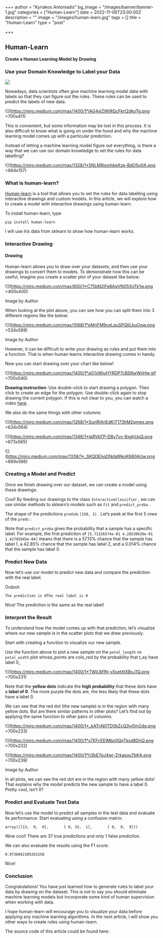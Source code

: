 +++
author = "Kyriakos Antoniadis"
bg_image = "/images/banner/banner-1.jpg"
categories = ["Human-Learn"]
date = 2022-11-06T23:00:00Z
description = ""
image = "/images/human-learn.jpg"
tags = []
title = "Human-Learn"
type = "post"

+++
## Human-Learn

**Create a Human Learning Model by Drawing**

### Use your Domain Knowledge to Label your Data

![](/images/1_aG1xWjuHYRDP7cBSKwWnHw.gif)

Nowadays, data scientists often give machine learning model data with labels so that they can figure out the rules. These rules can be used to predict the labels of new data.

![](https://miro.medium.com/max/1400/1*lAG4xlZWtRQcFkrt2dkoTg.png =700x411)

This is convenient, but some information may be lost in this process. It is also difficult to know what is going on under the hood and why the machine learning model comes up with a particular prediction.

Instead of letting a machine learning model figure out everything, is there a way that we can use our domain knowledge to set the rules for data labelling?

![](https://miro.medium.com/max/1328/1*5NLMRismhkeXze-BdO5o0A.png =664x157)

### What is human-learn?

[Human-learn](https://github.com/koaning/human-learn/) is a tool that allows you to set the rules for data labelling using interactive drawings and custom models. In this article, we will explore how to create a model with interactive drawings using human-learn.

To install human-learn, type

    pip install human-learn

I will use Iris data from sklearn to show how human-learn works.

### Interactive Drawing

#### Drawing

Human-learn allows you to draw over your datasets, and then use your drawings to convert them to models. To demonstrate how this can be useful, imagine you create a scatter plot of your dataset like below:

![](https://miro.medium.com/max/800/1*C75bN2iFe8AqVN05XoTk1w.png =400x400)

Image by Author

When looking at the plot above, you can see how you can split them into 3 different regions like the below:

![](https://miro.medium.com/max/1068/1*eMnFM9ceLquSPQIlLbuOqw.png =534x569)

Image by Author

However, it can be difficult to write your drawing as rules and put them into a function. That is when human learns interactive drawing comes in handy.

Now you can start drawing over your chart like below!

![](https://miro.medium.com/max/1400/1*aG1xWjuHYRDP7cBSKwWnHw.gif =700x540)

**Drawing instruction**: Use double-click to start drawing a polygon. Then click to create an edge for the polygon. Use double-click again to stop drawing the current polygon. If this is not clear to you, you can watch a video [here](https://www.loom.com/share/5f622a6c40504f2094f4b472fe2b04d0).

We also do the same things with other columns:

![](https://miro.medium.com/max/1268/1*SunRl4nEdKiT173hM2qmeg.png =634x564)

![](https://miro.medium.com/max/1346/1*IaRVbTP-D8y7vv-9xghUoQ.png =673x565)

![](https://miro.medium.com/max/1338/1*_SKQDEhqDNdaWkoK680AUw.png =669x566)

### Creating a Model and Predict

Once we finish drawing over our dataset, we can create a model using these drawings:

Cool! By feeding our drawings to the class `InteractiveClassifier` , we can use similar methods to sklearn’s models such as `fit` and `predict_proba` .

The shape of the predictions `preds`is `(150, 3)` . Let’s peek at the first 5 rows of the `preds` :

Note that `predict_proba` gives the probability that a sample has a specific label. For example, the first prediction of `[5.71326574e-01 4.28530630e-01 1.42795945e-04]` means that there is a 57.13% chance that the sample has label 1, a 42.85% chance that the sample has label 2, and a 0.014% chance that the sample has label 0.

### Predict New Data

Now let’s use our model to predict new data and compare the prediction with the real label.

Output:

    The prediction is 0The real label is 0

Nice! The prediction is the same as the real label!

### Interpret the Result

To understand how the model comes up with that prediction, let’s visualize where our new sample is in the scatter plots that we drew previously.

Start with creating a function to visualize our new sample.

Use the function above to plot a new sample on the `petal_length` vs `petal_width` plot whose_points are colo_red by the probability that t_ey have label 0_

![](https://miro.medium.com/max/1400/1*TWiLM1N-yXsetittXBxJ1Q.png =700x231)

Note that the **yellow dots** indicate the **high probability** that these dots have a **label of 0**. The more purple the dots are, the less likely that these dots have a label 0.

We can see that the red dot (the new sample) is in the region with many yellow dots. But are there similar patterns in other plots? Let’s find out by applying the same function to other pairs of columns.

![](https://miro.medium.com/max/1400/1*_kATnN0TD0bZcQ3yi0m2dg.png =700x233)

![](https://miro.medium.com/max/1400/1*s7EFcEElMbz0QnTksd8DnQ.png =700x232)

![](https://miro.medium.com/max/1400/1*h3bE7gJ4wj-Zrkasou7bKA.png =700x239)

Image by Author

In all plots, we can see the red dot are in the region with many yellow dots! That explains why the model predicts the new sample to have a label 0. Pretty cool, isn’t it?

### Predict and Evaluate Test Data

Now let’s use the model to predict all samples in the test data and evaluate its performance. Start evaluating using a confusion matrix:

    array([[13,  0,  0],       [ 0, 15,  1],       [ 0,  0,  9]])

Wow cool! There are 37 true predictions and only 1 false prediction.

We can also evaluate the results using the F1 score:

    0.9736842105263158

Nice!

### Conclusion

Congratulations! You have just learned how to generate rules to label your data by drawing on the dataset. This is not to say you should eliminate machine learning models but incorporate some kind of human supervision when working with data.

I hope human-learn will encourage you to visualize your data before applying any machine learning algorithms. In the next article, I will show you other ways to create rules using human-learn.

The source code of this article could be found here: